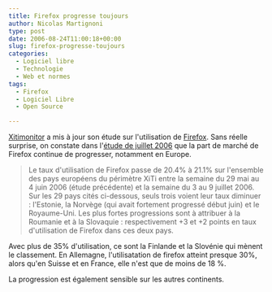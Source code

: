 ```yaml
---
title: Firefox progresse toujours
author: Nicolas Martignoni
type: post
date: 2006-08-24T11:00:18+00:00
slug: firefox-progresse-toujours
categories:
  - Logiciel libre
  - Technologie
  - Web et normes
tags:
  - Firefox
  - Logiciel Libre
  - Open Source

---
```

<a href="http://www.xitimonitor.com/">Xitimonitor</a> a mis à jour son étude sur l'utilisation de <a href="http://www.mozilla.com/firefox/">Firefox</a>. Sans réelle surprise, on constate dans l'<a href="http://www.xitimonitor.com/etudes/equipement18.asp">étude de juillet 2006</a> que la part de marché de Firefox continue de progresser, notamment en Europe.

> Le taux d'utilisation de Firefox passe de 20.4% à 21.1% sur l'ensemble des pays européens du périmètre XiTi entre la semaine du 29 mai au 4 juin 2006 (étude précédente) et la semaine du 3 au 9 juillet 2006. Sur les 29 pays cités ci-dessous, seuls trois voient leur taux diminuer : l'Estonie, la Norvège (qui avait fortement progressé début juin) et le Royaume-Uni. Les plus fortes progressions sont à attribuer à la Roumanie et à la Slovaquie : respectivement +3 et +2 points en taux d'utilisation de Firefox dans ces deux pays.

Avec plus de 35% d'utilisation, ce sont la Finlande et la Slovénie qui mènent le classement. En Allemagne, l'utilisatation de firefox atteint presque 30%, alors qu'en Suisse et en France, elle n'est que de moins de 18 %.

La progression est également sensible sur les autres continents.

<!--more-->
